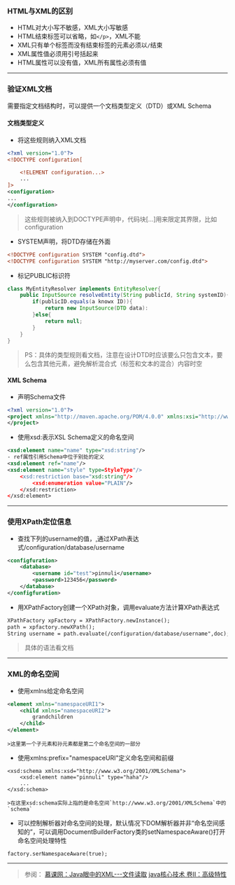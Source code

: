 ### HTML与XML的区别
- HTML对大小写不敏感，XML大小写敏感
- HTML结束标签可以省略，如`</p>`，XML不能
- XML只有单个标签而没有结束标签的元素必须以`/`结束
- XML属性值必须用引号括起来
- HTML属性可以没有值，XML所有属性必须有值    

----
### 验证XML文档
需要指定文档结构时，可以提供一个文档类型定义（DTD）或XML Schema
#### 文档类型定义
- 将这些规则纳入XML文档

```XML
<?xml version="1.0"?>
<!DOCTYPE configuration[

    <!ELEMENT configuration...>
    ...
]>
<configuration>
...
</configuration>
```

>这些规则被纳入到DOCTYPE声明中，代码块[...]用来限定其界限，比如configuration

- SYSTEM声明，将DTD存储在外面

```XML
<!DOCTYPE configuration SYSTEM "config.dtd">
<!DOCTYPE configuration SYSTEM "http://myserver.com/config.dtd">
```
- 标记PUBLIC标识符

```java
class MyEntityResolver implements EntityResolver{
    public InputSource resolveEntity(String publicId, String systemID){
        if(publicID.equals(a knowx ID)){
            return new InputSource(DTD data):
        }else{
            return null;
        }
    }
}
```
>PS：具体的类型规则看文档，注意在设计DTD时应该要么只包含文本，要么包含其他元素，避免解析混合式（标签和文本的混合）内容时空

#### XML Schema
- 声明Schema文件
```XML
<?xml version="1.0"?>
<project xmlns="http://maven.apache.org/POM/4.0.0" xmlns:xsi="http://www.w3.org/2001/XMLSchema-instance">
</project>
```
- 使用xsd:表示XSL Schema定义的命名空间
```XML
<xsd:element name="name" type="xsd:string"/>
- ref属性引用Schema中位于别处的定义
<xsd:element ref="name"/>
<xsd:element name="style" type=StyleType"/>
    <xsd:restriction base="xsd:string"/>
        <xsd:enumeration value="PLAIN"/>
    </xsd:restriction>
</xsd:element>
```
----
### 使用XPath定位信息
- 查找下列的username的值，,通过XPath表达式/configuration/database/username
```XML
<configfuration>
    <database>
        <username id="test">pinnuli</username>
        <password>123456</password>
    </database>
</configfuration>
```
- 用XPathFactory创建一个XPath对象，调用evaluate方法计算XPath表达式
```XML
XPathFactory xpFactory = XPathFactory.newInstance();
path = xpfactory.newXPath();
String username = path.evaluate(/configuration/database/username",doc);
```
>具体的语法看文档

----
### XML的命名空间
- 使用xmlns给定命名空间
```XML
<element xmlns="namespaceURI1">
    <child xmlns="namespaceURI2">
        grandchildren
    </child>
</element>
```
    >这里第一个子元素和孙元素都是第二个命名空间的一部分
- 使用xmlns:prefix="namespaceURI"定义命名空间和前缀
``` 
<xsd:schema xmlns:xsd="http://www.w3.org/2001/XMLSchema">
    <xsd:element name="pinnuli" type="haha"/>
    ...
</xsd:schema>
```
    >在这里xsd:schema实际上指的是命名空间`http://www.w3.org/2001/XMLSchema`中的`schema`
- 可以控制解析器对命名空间的处理，默认情况下DOM解析器并非“命名空间感知的”，可以调用DocumentBuilderFactory类的setNamespaceAware()打开命名空间处理特性
```
factory.serNamespaceAware(true);
```
----

> 参阅：
  [慕课网：Java眼中的XML---文件读取](https://www.imooc.com/learn/171)
  [java核心技术 卷II：高级特性](http://product.dangdang.com/25171892.html)
